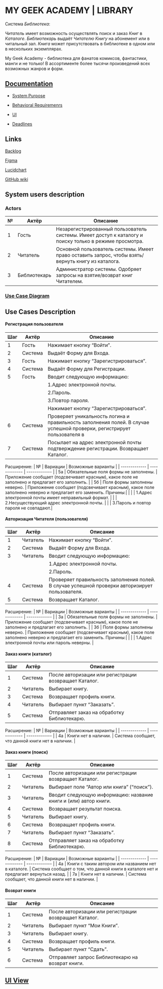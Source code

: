 # MY GEEK ACADEMY | LIBRARY

  Система _Библиотека_:
  
  _Читатель_ имеет возможность осуществлять поиск и заказ _Книг_ в _Каталоге_. _Библиотекарь_ выдаёт _Читателю_ _Книгу_ на абонемент или в читальный зал. _Книга_ может присутствовать в библиотеке в одном или в нескольких экземплярах.

My Geek Academy - библиотека для фанатов комиксов, фантастики, манги и не только! В ассортименте более тысячи произведений всех возможных жанров и форм.


## [Documentation](./docs)

+ [System Purpose](./docs/SYSTEM_PURPOSE.md)

+ [Behavioral Requiremenrs](./docs/BEHAVIORAL_REQUIREMENTS.md)

+ [UI](./docs/USER_INTERFACE.md)

+ [Deadlines](./docs/DEADLINES.md)

## Links

[Backlog](https://trello.com/b/5UadMFgM/my-geek-academy-library-project)

[Figma](https://www.figma.com/file/lDMxHOsqgqONwn9jJUQrKv/Library-My-Geek-Academy?node-id=0%3A1)

[Lucidchart](https://www.lucidchart.com/invitations/accept/2fe22125-36e6-42c5-a1da-f4b0c2198851)

[GitHub wiki](https://github.com/alyionsy/MyGeekAcademy/wiki)



## System users description
### Actors
| № | Актёр | Описание |
| ------------- | ------------- | ------------- |
| 1 | Гость | Незарегистрированный пользователь системы. Имеет доступ к каталогу и поиску только в режиме просмотра. |
| 2 | Читатель | Основной пользователь системы. Имеет право оставить запрос, чтобы взять/вернуть книгу из каталога. |
| 3 | Библиотекарь | Администратор системы. Одобряет запросы на взятие/возврат книг Читателем. |

### [Use Case Diagram](https://www.lucidchart.com/invitations/accept/2fe22125-36e6-42c5-a1da-f4b0c2198851)

## Use Cases Description
#### Регистрация пользователя
| Шаг | Актёр | Описание |
| ------------- | ------------- | ------------- |
| 1 | Гость | Нажимает кнопку “Войти”. |
| 2 | Система | Выдаёт Форму для Входа. |
| 3 | Гость | Нажимает кнопку “Зарегистрироваться”. |
| 4 | Система | Выдаёт Форму для Регистрации. |
| 5 | Гость | Вводит следующую информацию:
|   |       |  1.Адрес электронной почты.
|   |       |  2.Пароль.
|   |       |  3.Повтор пароля.
|   |       | Нажимает кнопку “Зарегистрироваться”. |
| 6 | Система | Проверяет уникальность логина и правильность заполнения полей. В случае успешной проверки, регистрирует пользователя в | |   |       | приложении.
| 7 | Система | Посылает на адрес электронной почты подтверждение регистрации. Возвращает Каталог. |

Расширение:
| № | Вариации | Возможные варианты |
| ------------- | ------------- | ------------- |
| 5a | Обязательные поля формы не заполнены. | Приложение сообщает (подсвечивает красным), какое поле не заполнено и предлагает его заполнить. |
| 5б | Поля формы заполнены неверно. | Приложение сообщает (подсвечивает красным), какое поле заполнено неверно и предлагает его заменить. Причины:|
|   |   |  1.Адрес электронной почты имеет неправильный формат.
|   |   |  2.Несуществующий адрес электронной почты.
|   |   |  3.Пароль и повтор пароля не совпадают.|

#### Авторизация Читателя (пользователя)
| Шаг | Актёр | Описание |
| ------------- | ------------- | ------------- |
| 1 | Читатель | Нажимает кнопку “Войти”. |
| 2 | Система | Выдаёт Форму для Входа. |
| 3 | Читатель | Вводит следующую информацию:
|   |   |  1.Адрес электронной почты.
|   |   |  2.Пароль. |
| 4 | Система | Проверяет правильность заполнения полей. В случае успешной проверки авторизирует пользователя. |
| 5 | Система | Возвращает Каталог.|

Расширение:
| № | Вариации | Возможные варианты |
| ------------- | ------------- | ------------- |
| 3a | Обязательные поля формы не заполнены. | Приложение сообщает (подсвечивает красным), какое поле не заполнено и предлагает его заполнить. |
| 3б | Поля формы заполнены неверно. | Приложение сообщает (подсвечивает красным), какое поле заполнено неверно и предлагает его заменить. Причины:|
|   |   |  1.Адрес электронной почты или пароль неверны. |

#### Заказ книги (каталог)
| Шаг | Актёр | Описание |
| ------------- | ------------- | ------------- |
| 1 | Система | После авторизации или регистрации возвращает Каталог. |
| 2 | Читатель | Выбирает книгу. |
| 3 | Система | Возвращает профиль книги. |
| 4 | Читатель | Выбирает пункт “Заказать”. |
| 5 | Система | Отправляет заказ на обработку Библиотекарю. |

Расширение:
| № | Вариации | Возможные варианты |
| ------------- | ------------- | ------------- |
| 4а | Книги нет в наличии. | Система сообщает, что данной книги нет в наличии. |

#### Заказ книги (поиск)
| Шаг | Актёр | Описание |
| ------------- | ------------- | ------------- |
| 1 | Система | После авторизации или регистрации возвращает Каталог. |
| 2 | Читатель | Выбирает поле “Автор или книга” (“поиск”). |
| 3 | Читатель | Вводит следующую информацию: название книги и (или) автор книги. |
| 4 | Система | Возвращает результат поиска. |
| 5 | Читатель | Выбирает книгу. |
| 6 | Система | Возвращает профиль книги. |
| 7 | Читатель | Выбирает пункт “Заказать”. |
| 8 | Система | Отправляет заказ на обработку Библиотекарю. |

Расширение:
| № | Вариации | Возможные варианты |
| ------------- | ------------- | ------------- |
| 4a | Книги с таким автором или названием нет в каталоге. | Система сообщает о том, что данной книги в каталоге нет и предлагает вернуться назад. |
| 7а | Книги нет в наличии. | Система сообщает, что данной книги нет в наличии. |

#### Возврат книги
| Шаг | Актёр | Описание |
| ------------- | ------------- | ------------- |
| 1 | Система | После авторизации или регистрации возвращает Каталог. |
| 2 | Читатель | Выбирает пункт “Мои Книги”. |
| 3 | Читатель | Выбирает книгу. |
| 4 | Система | Возвращает профиль книги. |
| 5 | Читатель | Выбирает пункт “Сдать”. |
| 6 | Система | Отправляет запрос Библиотекарю на возврат книги. |

## [UI View](https://www.figma.com/file/lDMxHOsqgqONwn9jJUQrKv/Library-My-Geek-Academy?node-id=0%3A1)
